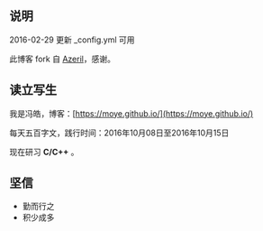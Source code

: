 ## 说明

2016-02-29  更新 _config.yml 可用

此博客 fork 自 [Azeril](http://azeril.me/)，感谢。

## 读立写生

我是冯皓，博客：[https://moye.github.io/](https://moye.github.io/)

每天五百字文，践行时间：2016年10月08日至2016年10月15日

现在研习 **C/C++** 。

## 坚信


- 勤而行之
- 积少成多



